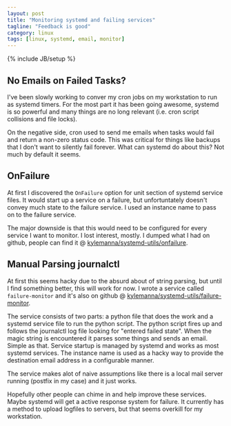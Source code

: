 ```yaml
---
layout: post
title: "Monitoring systemd and failing services"
tagline: "Feedback is good"
category: linux
tags: [linux, systemd, email, monitor]
---
```

{% include JB/setup %}

## No Emails on Failed Tasks?

I've been slowly working to conver my cron jobs on my workstation to run as systemd timers.  For the most part it has been going awesome, systemd is so powerful and many things are no long relevant (i.e. cron script collisions and file locks).

On the negative side, cron used to send me emails when tasks would fail and return a non-zero status code.  This was critical for things like backups that I don't want to silently fail forever.  What can systemd do about this? Not much by default it seems.


## OnFailure

At first I discovered the `OnFailure` option for unit section of systemd service files.  It would start up a service on a failure, but unfortuntately doesn't convey much state to the failure service.  I used an instance name to pass on to the failure service.

The major downside is that this would need to be configured for every service I want to monitor.  I lost interest, mostly.  I dumped what I had on github, people can find it @ [kylemanna/systemd-utils/onfailure](https://github.com/kylemanna/systemd-utils/tree/master/onfailure).


## Manual Parsing journalctl

At first this seems hacky due to the absurd about of string parsing, but until I find something better, this will work for now.  I wrote a service called `failure-monitor` and it's also on github @ [kylemanna/systemd-utils/failure-monitor](https://github.com/kylemanna/systemd-utils/tree/master/failure-monitor).

The service consists of two parts: a python file that does the work and a systemd service file to run the python script.  The python script fires up and follows the journalctl log file looking for "entered failed state".  When the magic string is encountered it parses some things and sends an email.  Simple as that.  Service startup is managed by systemd and works as most systemd services.  The instance name is used as a hacky way to provide the destination email address in a configurable manner.

The service makes alot of naive assumptions like there is a local mail server running (postfix in my case) and it just works.

Hopefully other people can chime in and help improve these services.  Maybe systemd will get a active response system for failure. It currently has a method to upload logfiles to servers, but that seems overkill for my workstation.
